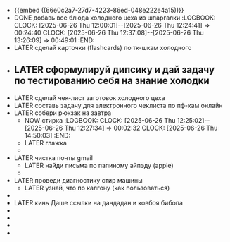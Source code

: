 - {{embed ((66e0c2a7-27d7-4223-86ed-048e222e4a15))}}
- DONE добавь все блюда холодного цеха из шпаргалки
  :LOGBOOK:
  CLOCK: [2025-06-26 Thu 12:00:01]--[2025-06-26 Thu 12:24:41] =>  00:24:40
  CLOCK: [2025-06-26 Thu 12:37:08]--[2025-06-26 Thu 13:26:09] =>  00:49:01
  :END:
- LATER сделай карточки (flashcards) по тк-шкам холодного
- LATER сформулируй дипсику и дай задачу по тестированию себя на знание холодки
	-
- LATER сделай чек-лист заготовок холодного цеха
- LATER составь задачу для электронного чеклиста по пф-кам онлайн
- LATER собери рюкзак на завтра
	- NOW стирка
	  :LOGBOOK:
	  CLOCK: [2025-06-26 Thu 12:25:02]--[2025-06-26 Thu 12:27:34] =>  00:02:32
	  CLOCK: [2025-06-26 Thu 14:50:03]
	  :END:
	- LATER глажка
	-
- LATER чистка почты gmail
	- LATER найди письма по папиному айпэду (apple)
	-
- LATER проведи диагностику стир машины
	- LATER узнай, что по калгону (как пользоваться)
-
- LATER кинь Даше ссылки на дандадан и ковбоя бибопа
-
-
-
-